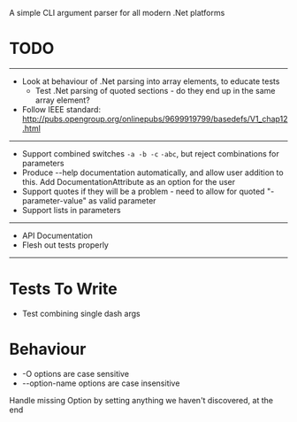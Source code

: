 A simple CLI argument parser for all modern .Net platforms

# TODO

---
* Look at behaviour of .Net parsing into array elements, to educate tests
	* Test .Net parsing of quoted sections - do they end up in the same array element?
* Follow IEEE standard: http://pubs.opengroup.org/onlinepubs/9699919799/basedefs/V1_chap12.html

---
* Support combined switches `-a -b -c` `-abc`, but reject combinations for parameters
* Produce --help documentation automatically, and allow user addition to this. Add DocumentationAttribute as an option for the user
* Support quotes if they will be a problem - need to allow for quoted "-parameter-value" as valid parameter
* Support lists in parameters

---
* API Documentation
* Flesh out tests properly

---

# Tests To Write

* Test combining single dash args

# Behaviour

* -O options are case sensitive
* --option-name options are case insensitive



Handle missing Option by setting anything we haven't discovered, at the end
